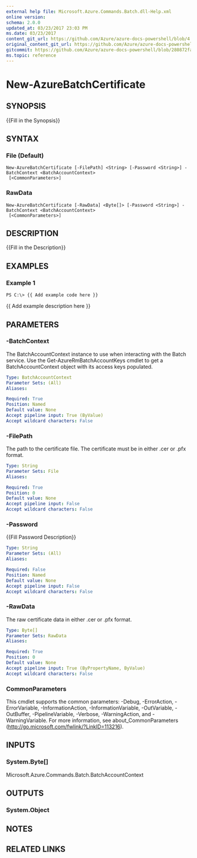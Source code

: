 ```yaml
---
external help file: Microsoft.Azure.Commands.Batch.dll-Help.xml
online version:
schema: 2.0.0
updated_at: 03/23/2017 23:03 PM
ms.date: 03/23/2017
content_git_url: https://github.com/Azure/azure-docs-powershell/blob/4.1.0/azureps-cmdlets-docs/ResourceManager/AzureRM.Batch/v1.0.4.3/New-AzureBatchCertificate.md
original_content_git_url: https://github.com/Azure/azure-docs-powershell/blob/4.1.0/azureps-cmdlets-docs/ResourceManager/AzureRM.Batch/v1.0.4.3/New-AzureBatchCertificate.md
gitcommit: https://github.com/Azure/azure-docs-powershell/blob/280872fa529e03be2466fa2252957a2060a9dfe4
ms.topic: reference
---
```


# New-AzureBatchCertificate

## SYNOPSIS
{{Fill in the Synopsis}}

## SYNTAX

### File (Default)
```
New-AzureBatchCertificate [-FilePath] <String> [-Password <String>] -BatchContext <BatchAccountContext>
 [<CommonParameters>]
```

### RawData
```
New-AzureBatchCertificate [-RawData] <Byte[]> [-Password <String>] -BatchContext <BatchAccountContext>
 [<CommonParameters>]
```

## DESCRIPTION
{{Fill in the Description}}

## EXAMPLES

### Example 1
```
PS C:\> {{ Add example code here }}
```

{{ Add example description here }}

## PARAMETERS

### -BatchContext
The BatchAccountContext instance to use when interacting with the Batch service.
Use the Get-AzureRmBatchAccountKeys cmdlet to get a BatchAccountContext object with its access keys populated.

```yaml
Type: BatchAccountContext
Parameter Sets: (All)
Aliases: 

Required: True
Position: Named
Default value: None
Accept pipeline input: True (ByValue)
Accept wildcard characters: False
```

### -FilePath
The path to the certificate file.
The certificate must be in either .cer or .pfx format.

```yaml
Type: String
Parameter Sets: File
Aliases: 

Required: True
Position: 0
Default value: None
Accept pipeline input: False
Accept wildcard characters: False
```

### -Password
{{Fill Password Description}}

```yaml
Type: String
Parameter Sets: (All)
Aliases: 

Required: False
Position: Named
Default value: None
Accept pipeline input: False
Accept wildcard characters: False
```

### -RawData
The raw certificate data in either .cer or .pfx format.

```yaml
Type: Byte[]
Parameter Sets: RawData
Aliases: 

Required: True
Position: 0
Default value: None
Accept pipeline input: True (ByPropertyName, ByValue)
Accept wildcard characters: False
```

### CommonParameters
This cmdlet supports the common parameters: -Debug, -ErrorAction, -ErrorVariable, -InformationAction, -InformationVariable, -OutVariable, -OutBuffer, -PipelineVariable, -Verbose, -WarningAction, and -WarningVariable. For more information, see about_CommonParameters (http://go.microsoft.com/fwlink/?LinkID=113216).

## INPUTS

### System.Byte[]
Microsoft.Azure.Commands.Batch.BatchAccountContext

## OUTPUTS

### System.Object

## NOTES

## RELATED LINKS

